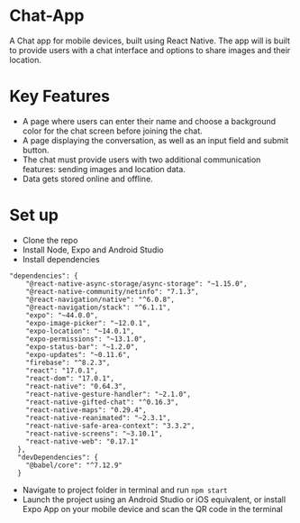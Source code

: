 # Chat-App

A Chat app for mobile devices, built using React Native. The app will is built to provide users with a chat interface and options to share images and their location.

# Key Features

- A page where users can enter their name and choose a background color for the chat screen
before joining the chat.
- A page displaying the conversation, as well as an input field and submit button.
- The chat must provide users with two additional communication features: sending images
and location data.
- Data gets stored online and offline.

# Set up

- Clone the repo
- Install Node, Expo and Android Studio
- Install dependencies
```
"dependencies": {
    "@react-native-async-storage/async-storage": "~1.15.0",
    "@react-native-community/netinfo": "7.1.3",
    "@react-navigation/native": "^6.0.8",
    "@react-navigation/stack": "^6.1.1",
    "expo": "~44.0.0",
    "expo-image-picker": "~12.0.1",
    "expo-location": "~14.0.1",
    "expo-permissions": "~13.1.0",
    "expo-status-bar": "~1.2.0",
    "expo-updates": "~0.11.6",
    "firebase": "^8.2.3",
    "react": "17.0.1",
    "react-dom": "17.0.1",
    "react-native": "0.64.3",
    "react-native-gesture-handler": "~2.1.0",
    "react-native-gifted-chat": "^0.16.3",
    "react-native-maps": "0.29.4",
    "react-native-reanimated": "~2.3.1",
    "react-native-safe-area-context": "3.3.2",
    "react-native-screens": "~3.10.1",
    "react-native-web": "0.17.1"
  },
  "devDependencies": {
    "@babel/core": "^7.12.9"
  }
```
- Navigate to project folder in terminal and run ```npm start```
- Launch the project using an Android Studio or iOS equivalent, or install Expo App on your mobile device and scan the QR code in the terminal
